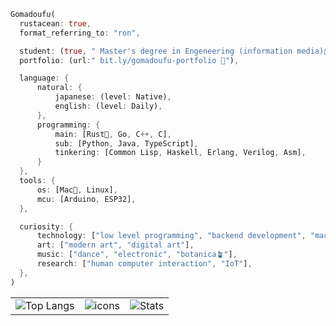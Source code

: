   ```rust
Gomadoufu(
    rustacean: true,
    format_referring_to: "ron",

    student: (true, " Master's degree in Engeneering (information media)🎓 "),
    portfolio: (url:" bit.ly/gomadoufu-portfolio 📃"),

    language: {
        natural: {
            japanese: (level: Native),
            english: (level: Daily),
        },
        programming: {
            main: [Rust🦀, Go, C++, C],
            sub: [Python, Java, TypeScript],
            tinkering: [Common Lisp, Haskell, Erlang, Verilog, Asm],
        }
    },
    tools: {
        os: [Mac🍎, Linux],
        mcu: [Arduino, ESP32],
    },

    curiosity: {
        technology: ["low level programming", "backend development", "machine learning"],
        art: ["modern art", "digital art"],
        music: ["dance", "electronic", "botanica🪴"],
        research: ["human computer interaction", "IoT"],
    },
)

```

<table>
  <tr>
    <td>
      <img alt="Top Langs" src="https://github-readme-stats.vercel.app/api/top-langs/?username=gomadoufu&exclude_repo=research-VolP,get-programming-with-hs,intel-fpga-book&hide=Makefile,Cmake,html,css,scss&layout=compact&show_icons=true&theme=shades-of-purple" />
    </td>
    <td>
      <img alt="icons" src="https://skillicons.dev/icons?i=rust,go,cpp,c,python,typescript&perline=3" />
    </td>
    <td align=center colspan="2">
      <img alt="Stats" src="https://github-readme-stats.vercel.app/api?username=gomadoufu&show_icons=true&theme=shades-of-purple" />
    </td>
  </tr>
</table>
